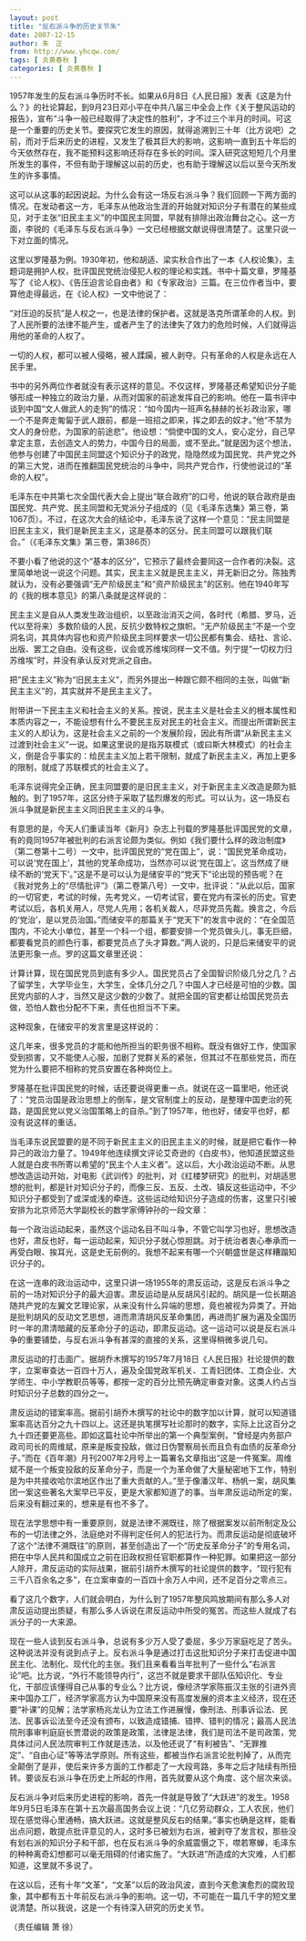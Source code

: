 ```yaml
---
layout: post
title: "反右派斗争的历史关节朱"
date: 2007-12-15
author: 朱　正
from: http://www.yhcqw.com/
tags: [ 炎黄春秋 ]
categories: [ 炎黄春秋 ]
---
```





1957年发生的反右派斗争历时不长。如果从6月8日《人民日报》发表《这是为什么？》的社论算起，到9月23日邓小平在中共八届三中全会上作《关于整风运动的报告》，宣布“斗争一般已经取得了决定性的胜利”，才不过三个半月的时间。可这是一个重要的历史关节。要探究它发生的原因，就得追溯到三十年（比方说吧）之前，而对于后来历史的进程，又发生了极其巨大的影响，这影响一直到五十年后的今天依然存在，我不能预料这影响还将存在多长的时间。深入研究这短短几个月里所发生的事件，不但有助于理解这以前的历史，也有助于理解这以后以至今天所发生的许多事情。


这可以从这事的起因说起。为什么会有这一场反右派斗争？我们回顾一下两方面的情况。在发动者这一方，毛泽东从他政治生涯的开始就对知识分子有潜在的某些成见，对于主张“旧民主主义”的中国民主同盟，早就有排除出政治舞台之心。这一方面，李锐的《毛泽东与反右派斗争》一文已经根据文献说得很清楚了。这里只说一下对立面的情况。


这里以罗隆基为例。1930年初，他和胡适、梁实秋合作出了一本《人权论集》，主题词是拥护人权，批评国民党统治侵犯人权的理论和实践。书中十篇文章，罗隆基写了《论人权》、《告压迫言论自由者》和《专家政治》三篇。在三位作者当中，要算他走得最远，在《论人权》一文中他说了：


“对压迫的反抗”是人权之一，也是法律的保护者。这就是洛克所谓革命的人权。到了人民所要的法律不能产生，或者产生了的法律失了效力的危险时候，人们就得运用他的革命的人权了。

一切的人权，都可以被人侵略，被人蹂躏，被人剥夺。只有革命的人权是永远在人民手里。


书中的另外两位作者就没有表示这样的意见。不仅这样，罗隆基还希望知识分子能够形成一种独立的政治力量，从而对国家的前途发挥自己的影响。他在一篇书评中谈到中国“文人做武人的走狗”的情况：“如今国内一班声名赫赫的长衫政治家，哪一个不是奔走匍匐于武人跟前，都是一班招之即来，挥之即去的奴才。”他“不禁为文人的身份悲，为国家的前途悲”。他设想：“倘使中国的文人，安心定分，自己早拿定主意，去创造文人的势力，中国今日的局面，或不至此。”就是因为这个想法，他参与创建了中国民主同盟这个知识分子的政党，隐隐然成为国民党、共产党之外的第三大党，进而在推翻国民党统治的斗争中，同共产党合作，行使他说过的“革命的人权”。


毛泽东在中共第七次全国代表大会上提出“联合政府”的口号，他说的联合政府是由国民党、共产党、民主同盟和无党派分子组成的（见《毛泽东选集》第三卷，第1067页）。不过，在这次大会的结论中，毛泽东说了这样一个意见：“民主同盟是旧民主主义，我们是新民主主义，这是基本的区分。民主同盟可以跟我们联合。”（《毛泽东文集》第三卷，第386页）


不要小看了他说的这个“基本的区分”，它预示了最终会要同这一合作者的决裂。这里简单地说一说这个问题。其实，民主主义就是民主主义，并无新旧之分。陈独秀就认为，没有必要强调“无产阶级民主”和“资产阶级民主”的区别。他在1940年写的《我的根本意见》的第八条就是这样说的：


民主主义是自从人类发生政治组织，以至政治消灭之间，各时代（希腊、罗马，近代以至将来）多数阶级的人民，反抗少数特权之旗帜。“无产阶级民主”不是一个空洞名词，其具体内容也和资产阶级民主同样要求一切公民都有集会、结社、言论、出版、罢工之自由。没有这些，议会或苏维埃同样一文不值。列宁提“一切权力归苏维埃”时，并没有承认反对党派之自由。

把“民主主义”称为“旧民主主义”，而另外提出一种跟它颇不相同的主张，叫做“新民主主义”的，其实就并不是民主主义了。


附带讲一下民主主义和社会主义的关系。按说，民主主义是社会主义的根本属性和本质内容之一，不能设想有什么不要民主反对民主的社会主义。而提出所谓新民主主义的人却认为，这是社会主义之前的一个发展阶段，因此有所谓“从新民主主义过渡到社会主义”一说。如果这里说的是指苏联模式（或曰斯大林模式）的社会主义，倒是合乎事实的：给民主主义加上若干限制，就成了新民主主义，再加上更多的限制，就成了苏联模式的社会主义了。


毛泽东说得完全正确，民主同盟要的是旧民主主义，对于新民主主义改造是颇为抵触的。到了1957年，这区分终于采取了猛烈爆发的形式。可以认为，这一场反右派斗争就是新民主主义同旧民主主义的斗争。


有意思的是，今天人们重读当年《新月》杂志上刊载的罗隆基批评国民党的文章，有的竟同1957年被批判的右派言论颇为类似。例如《我们要什么样的政治制度》（第二卷第十二号）一文中，批评国民党的“党在国上”，说：“国民党革命成功，可以说‘党在国上’，其他的党革命成功，当然亦可以说‘党在国上’。这当然成了继续不断的‘党天下’。”这是不是可以认为是储安平的“党天下”论出现的预告呢？在《我对党务上的“尽情批评”》（第二卷第八号）一文中，批评说：“从此以后，国家的一切官吏，考试的时候，先考党义，一切考试官，要在党内有深长的历史。官吏考试以后，各机关用人，尽党人先用；各机关裁人，尽非党员先裁。换言之，今后的‘党治’，是以党员治国。”而储安平的那篇关于“党天下”的发言中说的：“在全国范围内，不论大小单位，甚至一个科一个组，都要安排一个党员做头儿，事无巨细，都要看党员的颜色行事，都要党员点了头才算数。”两人说的，只是后来储安平的说法更形象一点。罗的这篇文章里还说：


计算计算，现在国民党员到底有多少人。国民党员占了全国智识阶级几分之几？占了留学生，大学毕业生，大学生，全体几分之几？中国人才已经是可怕的少数。国民党内部的人才，当然又是这少数的少数了。就把全国的官吏都让给国民党员去做，恐怕人数也分配不下来，责任也担当不下来。

这种现象，在储安平的发言里是这样说的：


这几年来，很多党员的才能和他所担当的职务很不相称。既没有做好工作，使国家受到损害，又不能使人心服，加剧了党群关系的紧张，但其过不在那些党员，而在党为什么要把不相称的党员安置在各种岗位上。


罗隆基在批评国民党的时候，话还要说得更重一点。就说在这一篇里吧，他还说了：“党员治国是政治思想上的倒车，是文官制度上的反动，是整理中国吏治的死路，是国民党以党义治国策略上的自杀。”到了1957年，他也好，储安平也好，都没有说这样的重话。


当毛泽东说民盟要的是不同于新民主主义的旧民主主义的时候，就是把它看作一种异己的政治力量了。1949年他连续撰文评论艾奇逊的《白皮书》，他知道民盟这些人就是白皮书所寄以希望的“民主个人主义者”。这以后，大小政治运动不断。从思想改造运动开始，对电影《武训传》的批判，对《红楼梦研究》的批判，对胡适思想的批判，都是针对知识分子的，而像三反、五反、土改、镇反这些运动中，不少知识分子都受到了或深或浅的牵连。这些运动给知识分子造成的伤害，这里只引被安排为北京师范大学副校长的数学家傅钟孙的一段文章：


每一个政治运动起来，虽然这个运动名目不叫斗争，不管它叫学习也好，思想改造也好，肃反也好，每一运动起来，知识分子就心惊胆跳。对于统治者衷心奉承而一再受白眼、挨耳光，这是史无前例的。我想不起来有哪一个兴朝盛世是这样糟蹋知识分子的。


在这一连串的政治运动中，这里只讲一场1955年的肃反运动，这是反右派斗争之前的一场对知识分子的最大迫害。肃反运动是从反胡风引起的。胡风是一位长期追随共产党的左翼文艺理论家，从来没有什么异端的思想，竟也被视为异类了。开始是批判胡风的反动文艺思想，进而肃清胡风反革命集团，再进而扩展为遍及全国历时一年的肃清暗藏的反革命分子的运动，即肃反运动。这一运动可以说是反右派斗争的重要铺垫，与反右派斗争有甚深的直接的关系，这里得稍微多说几句。


肃反运动的打击面广。据胡乔木撰写的1957年7月18日《人民日报》社论提供的数字，立案审查达一百四十万人，遍及全国党政军机关、工青妇团体、工商企业、大学师生、中小学教职员等等，都按一定的百分比预先确定审查对象。这类人约占当时知识分子总数的四分之一。


肃反运动的错案率高。据前引胡乔木撰写的社论中的数字加以计算，就可以知道错案率高达百分之九十四以上。这还是执笔撰写社论那时的数字，实际上比这百分之九十四还要更高些。即如这篇社论中所举出的第一个典型案例，“曾经是内务部户政司司长的周维斌，原来是叛变投敌，做过日伪警察局长而且负有血债的反革命分子。”而在《百年潮》月刊2007年2月号上一篇署名文章指出“这是一件冤案。周维斌不是一个叛变投敌的反革命分子，而是一个为革命做了大量秘密地下工作，特别是为中共接收哈尔滨地区作出了重大贡献的人。”至于像潘汉年、杨帆一案，胡风集团一案这些著名大案早已平反，更是大家都知道了的事。当年肃反运动所定的案，后来没有翻过来的，想来是有也不多了。


现在法学思想中有一重要原则，就是法律不溯既往，除了根据案发以前所制定及公布的一切法律之外，法庭绝对不得判定任何人的犯法行为。而肃反运动是彻底破坏了这个“法律不溯既往”的原则，甚至创造出了一个“历史反革命分子”的专用名词，把在中华人民共和国成立之前在旧政权担任官职都算作一种犯罪。如果把这一部分人除开，肃反运动的实际战果，据前引胡乔木撰写的社论提供的数字，“现行犯有三千八百余名之多”，在立案审查的一百四十余万人中间，还不足百分之零点三。


看了这几个数字，人们就会明白，为什么到了1957年整风鸣放期间有那么多人对肃反运动提出质疑，有那么多人诉说在肃反运动中所受的冤苦。而这些人就成了右派分子的一大来源。


现在一些人谈到反右派斗争，总说有多少万人受了委屈，多少万家庭吃足了苦头。这种说法并没有说到点子上。反右派斗争是通过打击这批知识分子来打击促进中国民主化、法制化、现代化的主张。我们且来看看当年批判了一些什么“右派言论”吧。比方说，“外行不能领导内行”，这岂不就是要求干部队伍知识化、专业化，干部应该懂得自己从事的专业么？比方说，像经济学家陈振汉主张的引进外资来中国办工厂，经济学家高方认为中国原来没有高度发展的资本主义经济，现在还要“补课”的见解；法学家杨兆龙认为立法工作进展慢，像刑法、刑事诉讼法、民法、民事诉讼法至今还没有颁布，以致造成错捕、错押、错判的情况；最高人民法院刑事审判庭庭长贾潜说的政策是政策，法律是法律，我们是司法不是司政策，党具体过问人民法院审判工作就是违法，以及他还说了“有利被告”、“无罪推定”、“自由心证”等等法学原则。所有这些，都被当作右派言论批判掉了，从而完全颠倒了是非，使后来许多方面的工作都走了一大段弯路，多年之后才陆续有所扭转。要谈反右派斗争在历史上所起的作用，首先就要从这个角度、这个层次来谈。


反右派斗争对后来历史进程的影响，首先一件就是导致了“大跃进”的发生。1958年9月5日毛泽东在第十五次最高国务会议上说：“几亿劳动群众，工人农民，他们现在感觉得心里通畅，搞大跃进。这就是整风反右的结果。”事实也确是这样，能看出点问题，敢提点批评意见的人，这时多已被划为右派，被剥夺了发言权，那些没有划右派的知识分子和干部，也在反右派斗争的余威震慑之下，噤若寒蝉，毛泽东的种种离奇幻想都可以毫无阻碍的付诸实施了。“大跃进”所造成的大灾难，人们都知道，这里就不多说了。


在这以后，还有十年“文革”，“文革”以后的政治风波，直到今天愈演愈烈的腐败现象，其中都有五十年前反右派斗争的影响。这一切，不可能在一篇几千字的短文里说清楚。所以我说，这是一个有待深入研究的历史关节。

（责任编辑 萧 徐）


